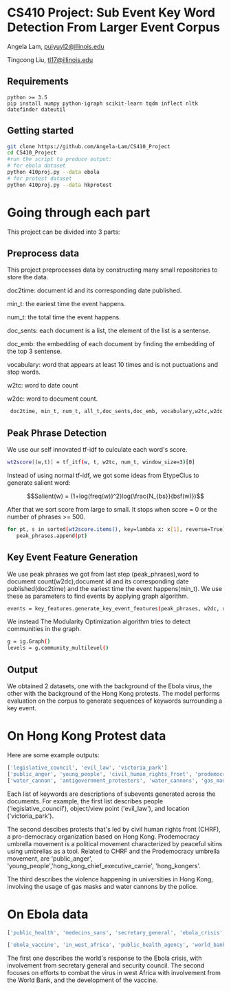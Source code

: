 # CS410 Project: Sub Event Key Word Detection From Larger Event Corpus
Angela Lam, puiyuyl2@illinois.edu

Tingcong Liu, tl17@illinois.edu

## Requirements
```
python >= 3.5
pip install numpy python-igraph scikit-learn tqdm inflect nltk datefinder dateutil
```

## Getting started
```bash
git clone https://github.com/Angela-Lam/CS410_Project
cd CS410_Project
#run the script to produce output:
# for ebola dataset
python 410proj.py --data ebola
# for protest dataset
python 410proj.py --data hkprotest
```

# Going through each part
This project can be divided into 3 parts:

## Preprocess data 

This project preprocesses data by constructing many small repositories to store the data.

doc2time: document id and its corresponding date published.

min_t: the eariest time the event happens.

num_t: the total time the event happens.

doc_sents: each document is a list, the element of the list is a sentense.

doc_emb: the embedding of each document by finding the embedding of the top 3 sentense.

vocabulary: word that appears at least 10 times and is not puctuations and stop words.

w2tc: word to date count

w2dc: word to document count.
```bash
 doc2time, min_t, num_t, all_t,doc_sents,doc_emb, vocabulary,w2tc,w2dc, docs= data_processing.process_data(args, config)
```

## Peak Phrase Detection

We use our self innovated tf-idf to culculate each word's score.
```bash
wt2score[(w,t)] = tf_itf(w, t, w2tc, num_t, window_size=3)[0]
```
Instead of using normal tf-idf, we got some ideas from EtypeClus to generate salient word:

$$Salient(w) = (1+log(freq(w))^2)log(\frac{N_{bs}}{bsf(w)})$$

After that we sort score from large to small. It stops when score = 0 or the number of phrases >= 500.
```bash
for pt, s in sorted(wt2score.items(), key=lambda x: x[1], reverse=True):
   peak_phrases.append(pt)
```

## Key Event Feature Generation

We use peak phrases we got from last step (peak_phrases),word to document count(w2dc),document id and its corresponding date published(doc2time) and the eariest time the event happens(min_t). We use these as parameters to find events by applying graph algorithm.

```bash
events = key_features.generate_key_event_features(peak_phrases, w2dc, doc2time, min_t)
```
We instead The Modularity Optimization algorithm tries to detect communities in the graph.
```bash
g = ig.Graph()
levels = g.community_multilevel()
```

## Output 
We obtained 2 datasets, one with the background of the Ebola virus, the other with the background of the Hong Kong protests. The model performs evaluation on the corpus to generate sequences of keywords surrounding a key event. 

# On Hong Kong Protest data
Here are some example outputs:
```bash
['legislative_council', 'evil_law', 'victoria_park']
['public_anger', 'young_people', 'civil_human_rights_front', 'prodemocracy_umbrella_movement', 'hong_kong_chief_executive_carrie', 'hong_kongers']
['water_cannon', 'antigovernment_protesters', 'water_cannons', 'gas_masks', 'hong_kong_university', 'university_campus', 'escalating_violence', 'police_officer', 'hong_kong_polytechnic_university']
```

Each list of keywords are descriptions of subevents generated across the documents. For example, the first list describes people ('legislative_council'), object/view point ('evil_law'), and location ('victoria_park'). 


The second descibes protests that's led by civil human rights front (CHRF), a pro-democracy organization based on Hong Kong. Prodemocracy umbrella movement is a political movement characterized by peaceful sitins using umbrellas as a tool. Related to CHRF and the Prodemocracy umbrella movement, are 'public_anger', 'young_people','hong_kong_chief_executive_carrie', 'hong_kongers'. 

The third describes the violence happening in universities in Hong Kong, involving the usage of gas masks and water cannons by the police. 

# On Ebola data
```bash
['public_health', 'medecins_sans', 'secretary_general', 'ebola_crisis', 'security_council']

['ebola_vaccine', 'in_west_africa', 'public_health_agency', 'world_bank']
```
The first one describes the world's response to the Ebola crisis, with involvement from secretary general and security council. The second focuses on efforts to combat the virus in west Africa with involvement from the World Bank, and the development of the vaccine. 
